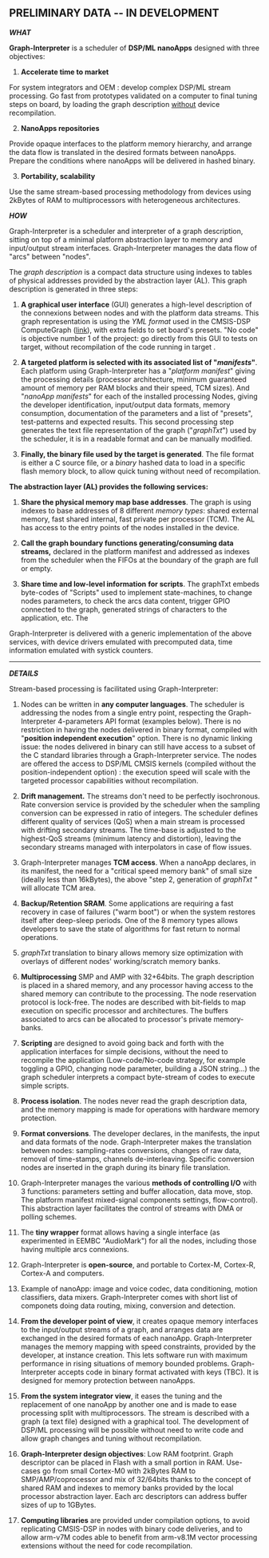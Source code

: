 ## PRELIMINARY DATA -- IN DEVELOPMENT 

***WHAT***

**Graph-Interpreter** is a scheduler of **DSP/ML nanoApps**
designed with three objectives:

1.  **Accelerate time to market**

For system integrators and OEM : develop complex DSP/ML stream
processing. Go fast from prototypes validated on a computer to final
tuning steps on board, by loading the graph description <u>without</u> device
recompilation.

2.  **NanoApps repositories**

Provide opaque interfaces to the platform memory hierarchy, and arrange
the data flow is translated in the desired formats between nanoApps.
Prepare the conditions where nanoApps will be delivered in hashed
binary.

3.  **Portability, scalability**

Use the same stream-based processing methodology from devices using
2kBytes of RAM to multiprocessors with heterogeneous architectures.

***HOW***

Graph-Interpreter is a scheduler and interpreter of a graph description,
sitting on top of a minimal platform abstraction layer to memory and
input/output stream interfaces. Graph-Interpreter manages the data flow
of "arcs" between "nodes".

The *graph description* is a compact data structure using indexes to tables of 
physical addresses provided by the abstraction layer (AL). This graph
description is generated in three steps:

1.  **A graphical user interface** (GUI) generates a high-level
    description of the connexions between nodes and with the platform
    data streams. This graph representation is using the *YML format*
    used in the CMSIS-DSP ComputeGraph
    ([link](https://github.com/ARM-software/CMSIS-Stream)),
    with extra fields to set board's presets. "No code" is objective number 1 of the project: go
    directly from this GUI to tests on target, without recompilation of
    the code running in target .

2.  **A targeted platform is selected with its associated list of
    "*manifests*"**. Each platform using Graph-Interpreter has a
    "*platform manifest*" giving the processing details (processor
    architecture, minimum guaranteed amount of memory
    per RAM blocks and their speed, TCM sizes). And "*nanoApp manifests*" for each of the installed processing Nodes,
    giving the developer identification, input/output data formats,
    memory consumption, documentation of the parameters and a list of
    "presets", test-patterns and expected results. This second
    processing step generates the text file representation of the graph
    ("*graphTxt*") used by the scheduler, it is in a readable format and can be manually modified.

3.  **Finally, the binary file used by the target is generated**. The
    file format is either a C source file, or a *binary* hashed data to
    load in a specific flash memory block, to allow quick tuning without
    need of recompilation.

**The abstraction layer (AL) provides the following services:**

1.  **Share the physical memory map base addresses**. The graph is using
    indexes to base addresses of 8 different *memory types*: shared
    external memory, fast shared internal, fast private per processor (TCM). The AL
    has access to the entry points of the nodes installed in the
    device.

2.  **Call the graph boundary functions generating/consuming data
    streams,** declared in the platform manifest and addressed as
    indexes from the scheduler when the FIFOs at the boundary of the
    graph are full or empty.

3.  **Share time and low-level information** **for scripts**. The graphTxt embeds byte-codes of
    "Scripts" used to implement state-machines, to change nodes
    parameters, to check the arcs data content, trigger GPIO connected
    to the graph, generated strings of characters to the application,
    etc. The  

Graph-Interpreter is delivered with a generic implementation of the
above services, with device drivers emulated with precomputed data, time
information emulated with systick counters.

------------------------------------------------------------------------------

***DETAILS***

Stream-based processing is facilitated using Graph-Interpreter:

1.  Nodes can be written in **any computer languages**. The scheduler is
    addressing the nodes from a single entry point, respecting the
    Graph-Interpreter 4-parameters API format (examples below). There is
    no restriction in having the nodes delivered in binary format,
    compiled with "**position independent execution**" option. There is
    no dynamic linking issue: the nodes delivered in binary can still
    have access to a subset of the C standard libraries through a Graph-Interpreter
    service. The nodes are offered the access to DSP/ML CMSIS kernels
    (compiled without the position-independent option) : the execution
    speed will scale with the targeted processor capabilities without
    recompilation.

2.  **Drift management.** The streams don't need to be perfectly
    isochronous. Rate conversion service is provided by the scheduler
    when the sampling conversion can be expressed in ratio of integers.
    The scheduler defines different quality of services (QoS) when a
    main stream is processed with drifting secondary streams. The
    time-base is adjusted to the highest-QoS streams (minimum latency
    and distortion), leaving the secondary streams managed with
    interpolators in case of flow issues.

3.  Graph-Interpreter manages **TCM access**. When a nanoApp declares, in its manifest, the need for a "critical speed memory
    bank" of small size (ideally less than 16kBytes), the above "step 2,
    generation of *graphTxt* " will allocate TCM area.

4.  **Backup/Retention SRAM**. Some applications are requiring a fast recovery in
    case of failures ("warm boot") or when the system restores itself
    after deep-sleep periods. One of the 8 memory types allows
    developers to save the state of algorithms for fast return to normal
    operations.

5.  *graphTxt* translation to binary allows memory size optimization
    with overlays of different nodes' working/scratch memory banks.

6.  **Multiprocessing** SMP and AMP with 32+64bits. The graph
    description is placed in a shared memory, and any processor having
    access to the shared memory can contribute to the processing. The
    node reservation protocol is lock-free. The nodes are described with
    bit-fields to map execution on specific processor and architectures.
    The buffers associated to arcs can be allocated to processor's private
    memory-banks.

7.  **Scripting** are designed to avoid going back and forth with the
    application interfaces for simple decisions, without the need to
    recompile the application (Low-code/No-code strategy, for example
    toggling a GPIO, changing node parameter, building a JSON
    string\...) the graph scheduler interprets a compact byte-stream of
    codes to execute simple scripts.

8.  **Process isolation**. The nodes never read the graph description
    data, and the memory mapping is made for operations with hardware
    memory protection.

9.  **Format conversions**. The developer declares, in the manifests,
    the input and data formats of the node. Graph-Interpreter makes the
    translation between nodes: sampling-rates conversions, changes of
    raw data, removal of time-stamps, channels de-interleaving. Specific conversion nodes are inserted in the graph during its binary file translation.

10. Graph-Interpreter manages the various **methods of controlling I/O**
    with 3 functions: parameters setting and buffer allocation, data
    move, stop. The platform manifest mixed-signal components settings,
    flow-control). This abstraction layer facilitates the control of
    streams with DMA or polling schemes.

11. The **tiny wrapper** format allows having a single interface (as
    experimented in EEMBC "AudioMark") for all the nodes, including
    those having multiple arcs connexions.

12. Graph-Interpreter is **open-source**, and portable to Cortex-M,
    Cortex-R, Cortex-A and computers.

13. Example of nanoApp: image and voice codec, data
    conditioning, motion classifiers, data mixers. Graph-Interpreter
    comes with short list of componets doing data routing, mixing,
    conversion and detection.

14. **From the developer point of view**, it creates opaque memory
    interfaces to the input/output streams of a graph, and arranges data
    are exchanged in the desired formats of each nanoApp.
    Graph-Interpreter manages the memory mapping with speed constraints,
    provided by the developer, at instance creation. This lets software
    run with maximum performance in rising situations of memory bounded
    problems. Graph-Interpreter accepts code in binary format activated
    with keys (TBC). It is designed for memory protection
    between nanoApps.

15. **From the system integrator view**, it eases the tuning and the
    replacement of one nanoApp by another one and is made to ease
    processing split with multiprocessors. The stream is described with
    a graph (a text file) designed with a graphical tool. The
    development of DSP/ML processing will be possible without need to
    write code and allow graph changes and tuning without recompilation.

16. **Graph-Interpreter design objectives**: Low RAM footprint. Graph
    descriptor can be placed in Flash with a small portion in RAM.
    Use-cases go from small Cortex-M0 with 2kBytes RAM to SMP/AMP/coprocessor and mix of 32/64bits thanks to the concept of
    shared RAM and indexes to memory banks provided by the local
    processor abstraction layer. Each arc descriptors can address buffer sizes of up to 1GBytes. 
    
17. **Computing libraries** are provided under compilation options, to
    avoid replicating CMSIS-DSP in nodes with binary code deliveries,
    and to allow arm-v7M codes able to benefit from arm-v8.1M vector
    processing extensions without the need for code recompilation.
